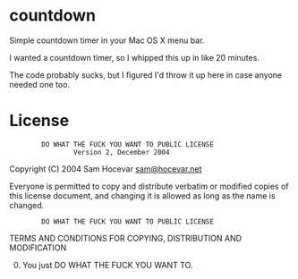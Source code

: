 countdown
=========

Simple countdown timer in your Mac OS X menu bar.

I wanted a countdown timer, so I whipped this up in like 20 minutes.

The code probably sucks, but I figured I'd throw it up here in case anyone needed one too.

License
=======

            DO WHAT THE FUCK YOU WANT TO PUBLIC LICENSE
                    Version 2, December 2004

 Copyright (C) 2004 Sam Hocevar <sam@hocevar.net>

 Everyone is permitted to copy and distribute verbatim or modified
 copies of this license document, and changing it is allowed as long
 as the name is changed.

            DO WHAT THE FUCK YOU WANT TO PUBLIC LICENSE
   TERMS AND CONDITIONS FOR COPYING, DISTRIBUTION AND MODIFICATION

  0. You just DO WHAT THE FUCK YOU WANT TO.
